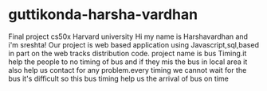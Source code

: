 # guttikonda-harsha-vardhan
Final project cs50x Harvard university
Hi my name is Harshavardhan and i'm sreshta!
Our project is web based application using Javascript,sql,based in part on the web tracks distribution code.
project name is bus Timing.it help the people to no timing of bus and if they mis the bus in local area it 
also help us contact for any problem.every timing we cannot wait for the bus it's difficult so this bus timing
help us the arrival of bus on time
